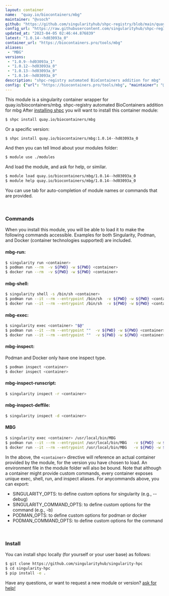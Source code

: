 ```yaml
---
layout: container
name:  "quay.io/biocontainers/mbg"
maintainer: "@vsoch"
github: "https://github.com/singularityhub/shpc-registry/blob/main/quay.io/biocontainers/mbg/container.yaml"
config_url: "https://raw.githubusercontent.com/singularityhub/shpc-registry/main/quay.io/biocontainers/mbg/container.yaml"
updated_at: "2023-04-05 02:46:44.876839"
latest: "1.0.14--hd03093a_0"
container_url: "https://biocontainers.pro/tools/mbg"
aliases:
 - "MBG"
versions:
 - "1.0.9--hd03093a_1"
 - "1.0.12--hd03093a_0"
 - "1.0.13--hd03093a_0"
 - "1.0.14--hd03093a_0"
description: "shpc-registry automated BioContainers addition for mbg"
config: {"url": "https://biocontainers.pro/tools/mbg", "maintainer": "@vsoch", "description": "shpc-registry automated BioContainers addition for mbg", "latest": {"1.0.14--hd03093a_0": "sha256:89e0892f23d4b094d23de36a095f84fca1f8cf7ff23ea10b91fab64e1693a46d"}, "tags": {"1.0.9--hd03093a_1": "sha256:457ccc886389b3879ec1be1fa49d840e2abfbce1c2ea20720eed40737d6c7b3d", "1.0.12--hd03093a_0": "sha256:c04d2b07415150cc012f658df97479cc122fc67d11205b7cf6e94ef6e7c59408", "1.0.13--hd03093a_0": "sha256:e4b97079595e8448af78c884435bafa9c0e015136f3ed0787c006af5c7d86d25", "1.0.14--hd03093a_0": "sha256:89e0892f23d4b094d23de36a095f84fca1f8cf7ff23ea10b91fab64e1693a46d"}, "docker": "quay.io/biocontainers/mbg", "aliases": {"MBG": "/usr/local/bin/MBG"}}
---
```


This module is a singularity container wrapper for quay.io/biocontainers/mbg.
shpc-registry automated BioContainers addition for mbg
After [installing shpc](#install) you will want to install this container module:


```bash
$ shpc install quay.io/biocontainers/mbg
```

Or a specific version:

```bash
$ shpc install quay.io/biocontainers/mbg:1.0.14--hd03093a_0
```

And then you can tell lmod about your modules folder:

```bash
$ module use ./modules
```

And load the module, and ask for help, or similar.

```bash
$ module load quay.io/biocontainers/mbg/1.0.14--hd03093a_0
$ module help quay.io/biocontainers/mbg/1.0.14--hd03093a_0
```

You can use tab for auto-completion of module names or commands that are provided.

<br>

### Commands

When you install this module, you will be able to load it to make the following commands accessible.
Examples for both Singularity, Podman, and Docker (container technologies supported) are included.

#### mbg-run:

```bash
$ singularity run <container>
$ podman run --rm  -v ${PWD} -w ${PWD} <container>
$ docker run --rm  -v ${PWD} -w ${PWD} <container>
```

#### mbg-shell:

```bash
$ singularity shell -s /bin/sh <container>
$ podman run --it --rm --entrypoint /bin/sh  -v ${PWD} -w ${PWD} <container>
$ docker run --it --rm --entrypoint /bin/sh  -v ${PWD} -w ${PWD} <container>
```

#### mbg-exec:

```bash
$ singularity exec <container> "$@"
$ podman run --it --rm --entrypoint ""  -v ${PWD} -w ${PWD} <container> "$@"
$ docker run --it --rm --entrypoint ""  -v ${PWD} -w ${PWD} <container> "$@"
```

#### mbg-inspect:

Podman and Docker only have one inspect type.

```bash
$ podman inspect <container>
$ docker inspect <container>
```

#### mbg-inspect-runscript:

```bash
$ singularity inspect -r <container>
```

#### mbg-inspect-deffile:

```bash
$ singularity inspect -d <container>
```


#### MBG

```bash
$ singularity exec <container> /usr/local/bin/MBG
$ podman run --it --rm --entrypoint /usr/local/bin/MBG   -v ${PWD} -w ${PWD} <container> -c " $@"
$ docker run --it --rm --entrypoint /usr/local/bin/MBG   -v ${PWD} -w ${PWD} <container> -c " $@"
```



In the above, the `<container>` directive will reference an actual container provided
by the module, for the version you have chosen to load. An environment file in the
module folder will also be bound. Note that although a container
might provide custom commands, every container exposes unique exec, shell, run, and
inspect aliases. For anycommands above, you can export:

 - SINGULARITY_OPTS: to define custom options for singularity (e.g., --debug)
 - SINGULARITY_COMMAND_OPTS: to define custom options for the command (e.g., -b)
 - PODMAN_OPTS: to define custom options for podman or docker
 - PODMAN_COMMAND_OPTS: to define custom options for the command

<br>

### Install

You can install shpc locally (for yourself or your user base) as follows:

```bash
$ git clone https://github.com/singularityhub/singularity-hpc
$ cd singularity-hpc
$ pip install -e .
```

Have any questions, or want to request a new module or version? [ask for help!](https://github.com/singularityhub/singularity-hpc/issues)